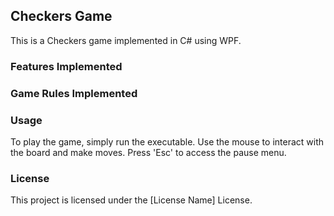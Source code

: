 ## Checkers Game

This is a Checkers game implemented in C# using WPF.

### Features Implemented


### Game Rules Implemented


### Usage

To play the game, simply run the executable. Use the mouse to interact with the board and make moves. Press 'Esc' to access the pause menu.

### License

This project is licensed under the [License Name] License.
